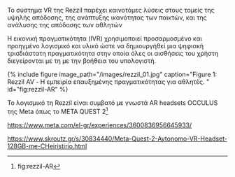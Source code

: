 Το σύστημα VR της Rezzil παρέχει καινοτόμες λύσεις στους τομείς της υψηλής απόδοσης, της ανάπτυξης ικανότητας των παικτών, και της ανάλυσης της απόδοσης των αθλητών 

Η εικονική πραγματικότητα (IVR) χρησιμοποιεί προσαρμοσμένο και προηγμένο λογισμικό και υλικό ώστε να δημιουργήθεί μια ψηφιακή τρισδιάστατη πραγματικότητα στην οποία όλες οι αισθήσεις του χρήστη διεγείρονται με τη με την βοήθεια του υπολογιστή.

{% include figure image_path="/images/rezzil_01.jpg" caption="Figure 1: Rezzil AV - Η εμπειρία επαυξημένης πραγματικότητας για αθλητές. " id="fig:rezzil-AR" %}

Το λογισμικό τη Rezzil είναι συμβατό με γνωστά AR headsets OCCULUS της Μeta όπως το META QUEST 2[^1]

https://www.meta.com/el-gr/experiences/3600836956645933/

https://www.skroutz.gr/s/30834440/Meta-Quest-2-Aytonomo-VR-Headset-128GB-me-CHeiristirio.html


[^1]: fig:rezzil-AR
